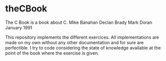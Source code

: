 # theCBook
The C Book is a book about C.
Mike Banahan Declan Brady Mark Doran
January 1991

This repository implements the different exercices.
All implementations are made on my own without any other documentation and for sure are perfectible.
I try to code considering the state of knowledge available at the point of the book where the exercise is given. 
